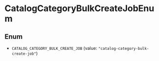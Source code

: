 # CatalogCategoryBulkCreateJobEnum

## Enum

* `CATALOG_CATEGORY_BULK_CREATE_JOB` (value: `"catalog-category-bulk-create-job"`)
